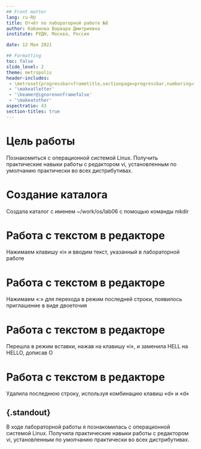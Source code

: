 ```yaml
---
## Front matter
lang: ru-RU
title: Отчёт по лабораторной работе №8
author: Кабанова Варвара Дмитриевна
institute: РУДН, Москва, Россия

date: 12 Мая 2021

## Formatting
toc: false
slide_level: 2
theme: metropolis
header-includes: 
 - \metroset{progressbar=frametitle,sectionpage=progressbar,numbering=fraction}
 - '\makeatletter'
 - '\beamer@ignorenonframefalse'
 - '\makeatother'
aspectratio: 43
section-titles: true
---
```


# Цель работы

Познакомиться с операционной системой Linux. Получить практические навыки работы с редактором vi, установленным по умолчанию практически во всех дистрибутивах.

# Создание каталога

Создала каталог с именем ~/work/os/lab06 с помощью команды mkdir 

# Работа с текстом в редакторе

Нажимаем клавишу «i» и вводим текст, указанный в лабораторной работе 

# Работа с текстом в редакторе

Нажимаем «:» для перехода в режим последней строки, появилось приглашение в виде двоеточия 

# Работа с текстом в редакторе

Перешла в режим вставки, нажав на клавишу «i», и заменила HELL на HELLO, дописав O 

# Работа с текстом в редакторе

Удалила последнюю  строку,  используя  комбинацию  клавиш «d» и «d» 

## {.standout}

В ходе лабораторной работы я познакомилась с операционной системой Linux. Получила практические навыки работы с редактором vi, установленным по умолчанию практически во всех дистрибутивах.

